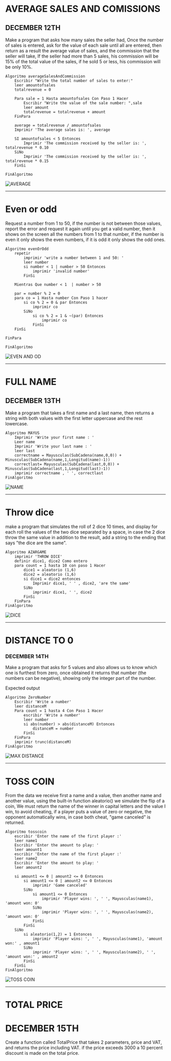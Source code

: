 # AVERAGE SALES AND COMISSIONS

## DECEMBER 12TH 

Make a program that asks how many sales the seller had, Once the number of sales is entered, ask for the value of each sale until all are entered, then return as a result the average value of sales, and the commission that the seller will take, If the seller had more than 5 sales, his commission will be 15% of the total value of the sales, if he sold 5 or less, his commission will be only 10%.

```
Algoritmo averageSalesAndCommission
	Escribir "Write the total number of sales to enter:"
	leer amountofsales
	totalrevenue = 0
	
	Para sale = 1 Hasta amountofsales Con Paso 1 Hacer
		Escribir "Write the value of the sale number: ",sale
		leer amount
		totalrevenue = totalrevenue + amount
	FinPara
	
	average = totalrevenue / amountofsales 
	Imprimir 'The average sales is: ', average
	
	SI amountofsales < 5 Entonces
		Imprimir 'The commission received by the seller is: ', totalrevenue * 0.10
	SiNo
		Imprimir 'The commission received by the seller is: ', totalrevenue * 0.15
	FinSi
	
FinAlgoritmo
```

![AVERAGE](https://user-images.githubusercontent.com/119624165/208527831-32cbf52d-4f42-48c5-bf85-0776381c4cfd.PNG)

---------------------------------

# Even or odd

Request a number from 1 to 50, if the number is not between those values, report the error and request it again until you get a valid number, then it shows on the screen all the numbers from 1 to that number, if the number is even it only shows the even numbers, if it is odd it only shows the odd ones.

```
Algoritmo evenOrOdd
	repetir
		imprimir 'write a number between 1 and 50: '
		leer number
		si number < 1 | number > 50 Entonces
			imprimir 'invalid number'
		FinSi
	
	Mientras Que number < 1  | number > 50
	
	par = number % 2 = 0
	para co = 1 Hasta number Con Paso 1 hacer 
		si co % 2 = 0 & par Entonces
			imprimir co
		SiNo
			si co % 2 = 1 & ~(par) Entonces
				imprimir co
			FinSi
	FinSi
	
FinPara

FinAlgoritmo
```

![EVEN AND OD](https://user-images.githubusercontent.com/119624165/208528108-9557e739-07cc-4cb9-a4ac-18b860cdcbb5.PNG)

-------------------------------

# FULL NAME

## DECEMBER 13TH

Make a program that takes a first name and a last name, then returns a string with both values ​​with the first letter uppercase and the rest lowercase.

```
Algoritmo MAYUS
	Imprimir 'Write your first name : '
	Leer name
	Imprimir 'Write your last name : '
	leer last
	correctname = Mayusculas(SubCadena(name,0,0)) + Minusculas(SubCadena(name,1,Longitud(name)-1))
	correctlast= Mayusculas(SubCadena(last,0,0)) + Minusculas(SubCadena(last,1,Longitud(last)-1))
	imprimir correctname , ' ', correctlast
FinAlgoritmo
```


![NAME](https://user-images.githubusercontent.com/119624165/208530407-a77b71ed-6763-4759-bf7d-7e4c563cdf3b.PNG)

-------------------------------------

# Throw dice

make a program that simulates the roll of 2 dice 10 times, and display for each roll the values ​​of the two dice separated by a space, in case the 2 dice throw the same value in addition to the result, add a string to the ending that says "the dice are the same".

```
Algoritmo AZARGAME
	imprimir 'THROW DICE'
	definir dice1, dice2 Como entero
	para count = 1 hasta 10 con paso 1 Hacer
		dice1 = aleatorio (1,6)
		dice2 = aleatorio (1,6)
		si dice1 = dice2 entonces
			Imprimir dice1, ' ' , dice2, 'are the same'
		SiNo
			imprimir dice1, ' ', dice2
		FinSi
	FinPara
FinAlgoritmo
```

![DICE](https://user-images.githubusercontent.com/119624165/208532133-927f6224-1dd9-4666-b459-a4ca8d8660c9.PNG)

-------------------------

# DISTANCE TO 0

### DECEMBER 14TH

Make a program that asks for 5 values ​​and also allows us to know which one is furthest from zero, once obtained it returns that number (the numbers can be negative), showing only the integer part of the number.

Expected output

```
Algoritmo ZeroNumber
	Escribir 'Write a number'
	leer distanceM
	Para count = 1 hasta 4 Con Paso 1 Hacer
		escribir 'Write a number'
		leer number
		si abs(number) > abs(distanceM) Entonces
			distanceM = number
		FinSi
	FinPara
	imprimir trunc(distanceM)
FinAlgoritmo
```

![MAX DISTANCE](https://user-images.githubusercontent.com/119624165/208537675-5c3d51d5-c33a-4c45-93d2-4a2088ac5ab2.PNG)

-------------------------------

# TOSS COIN

From the data we receive first a name and a value, then another name and another value, using the built-in function aleatorio() we simulate the flip of a coin, We must return the name of the winner in capital letters and the value I win, to avoid cheating, if a player puts a value of zero or negative, the opponent automatically wins, in case both cheat, "game canceled" is returned.

```
Algoritmo tosscoin
	escribir 'Enter the name of the first player :'
	leer name1
	Escribir 'Enter the amount to play: '
	leer amount1
	escribir 'Enter the name of the first player :'
	leer name2
	Escribir 'Enter the amount to play: '
	leer amount2
	
	si amount1 <= 0 | amount2 <= 0 Entonces
		si amount1 <= 0 | amount2 <= 0 Entonces
			imprimir 'Game canceled'
		SiNo
			si amount1 <= 0 Entonces
				imprimir 'Player wins: ', ' ', Mayusculas(name1), 'amount won: 0'
			SiNo
				imprimir 'Player wins: ', ' ', Mayusculas(name2), 'amount won: 0'
			FinSi
		FinSi
	SiNo
		si aleatorio(1,2) = 1 Entonces
			imprimir 'Player wins: ', ' ', Mayusculas(name1), 'amount won:' , amount1
		SiNo
			imprimir 'Player wins: ', ' ', Mayusculas(name2), ' ', 'amount won:' , amount2
		FinSi
	FinSi
FinAlgoritmo
```
![TOSS COIN](https://user-images.githubusercontent.com/119624165/208539444-84c8ada7-bd83-471a-b710-8aacd59ca5c9.PNG)

------------------------------------

# TOTAL PRICE

# DECEMBER 15TH

Create a function called TotalPrice that takes 2 parameters, price and VAT, and returns the price including VAT. if the price exceeds 3000 a 10 percent discount is made on the total price.

```


